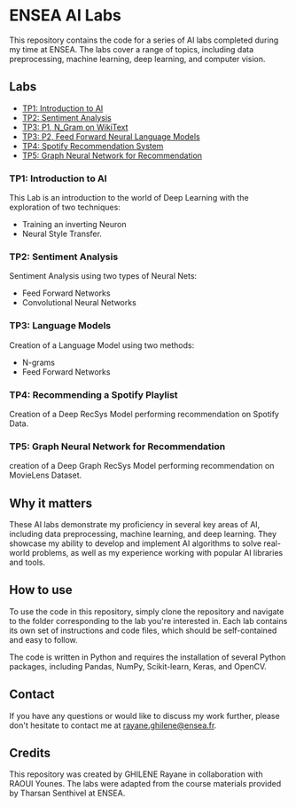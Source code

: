 # ENSEA AI Labs

This repository contains the code for a series of AI labs completed during my time at ENSEA. The labs cover a range of topics, including data preprocessing, machine learning, deep learning, and computer vision.

## Labs

- [TP1: Introduction to AI](Introduction_to_Deep_Learning_and_Neural_Style_Transfer.ipynb/)
- [TP2: Sentiment Analysis](Sentiment_analysis.ipynb/)
- [TP3: P1, N_Gram on WikiText](N_Gram_on_WikiText.ipynb/)
- [TP3: P2, Feed Forward Neural Language Models](Feed_Forward_Neural_Language_Models.ipynb/)
- [TP4: Spotify Recommendation System](Spotify_Recommendation_System.ipynb/)
- [TP5: Graph Neural Network for Recommendation](Graph_Neural_Networks_for_Recommendation_Systems.ipynb/)

### TP1: Introduction to AI

This Lab is an introduction to the world of Deep Learning with the exploration of two techniques:

- Training an inverting Neuron
- Neural Style Transfer.

### TP2: Sentiment Analysis

Sentiment Analysis using two types of Neural Nets:

- Feed Forward Networks
- Convolutional Neural Networks

### TP3: Language Models

Creation of a Language Model using two methods:

- N-grams
- Feed Forward Networks

### TP4: Recommending a Spotify Playlist

Creation of a Deep RecSys Model performing recommendation on Spotify Data.


### TP5: Graph Neural Network for Recommendation
creation of a Deep Graph RecSys Model performing recommendation on MovieLens Dataset.


## Why it matters
These AI labs demonstrate my proficiency in several key areas of AI, including data preprocessing, machine learning, and deep learning. They showcase my ability to develop and implement AI algorithms to solve real-world problems, as well as my experience working with popular AI libraries and tools.


## How to use
To use the code in this repository, simply clone the repository and navigate to the folder corresponding to the lab you're interested in. Each lab contains its own set of instructions and code files, which should be self-contained and easy to follow.

The code is written in Python and requires the installation of several Python packages, including Pandas, NumPy, Scikit-learn, Keras, and OpenCV. 

## Contact
If you have any questions or would like to discuss my work further, please don't hesitate to contact me at rayane.ghilene@ensea.fr.


## Credits
This repository was created by GHILENE Rayane in collaboration with RAOUI Younes. The labs were adapted from the course materials provided by Tharsan Senthivel at ENSEA.
